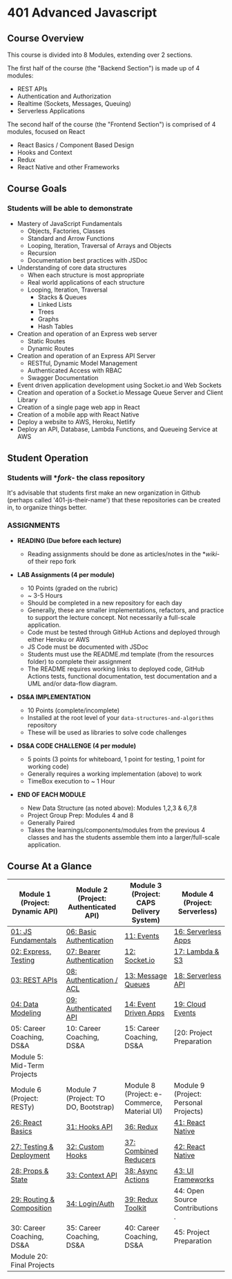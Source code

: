 # 401 Advanced Javascript

## Course Overview

This course is divided into 8 Modules, extending over 2 sections.

The first half of the course (the "Backend Section") is made up of 4 modules:

- REST APIs
- Authentication and Authorization
- Realtime (Sockets, Messages, Queuing)
- Serverless Applications

The second half of the course (the "Frontend Section") is comprised of 4 modules, focused on React

- React Basics / Component Based Design
- Hooks and Context
- Redux
- React Native and other Frameworks

## Course Goals

### Students will be able to demonstrate

- Mastery of JavaScript Fundamentals
  - Objects, Factories, Classes
  - Standard and Arrow Functions
  - Looping, Iteration, Traversal of Arrays and Objects
  - Recursion
  - Documentation best practices with JSDoc
- Understanding of core data structures
  - When each structure is most appropriate
  - Real world applications of each structure
  - Looping, Iteration, Traversal
    - Stacks & Queues
    - Linked Lists
    - Trees
    - Graphs
    - Hash Tables
- Creation and operation of an Express web server
  - Static Routes
  - Dynamic Routes
- Creation and operation of an Express API Server
  - RESTful, Dynamic Model Management
  - Authenticated Access with RBAC
  - Swagger Documentation
- Event driven application development using Socket.io and Web Sockets
- Creation and operation of a Socket.io Message Queue Server and Client Library
- Creation of a single page web app in React
- Creation of a mobile app with React Native
- Deploy a website to AWS, Heroku, Netlify
- Deploy an API, Database, Lambda Functions, and Queueing Service at AWS

## Student Operation

### Students will \*_fork_- the class repository

It's advisable that students first make an new organization in Github (perhaps called '401-js-their-name') that these repositories can be created in, to organize things better.

### ASSIGNMENTS

- **READING (Due before each lecture)**

  - Reading assignments should be done as articles/notes in the \*_wiki_- of their repo fork

- **LAB Assignments (4 per module)**

  - 10 Points (graded on the rubric)
  - ~ 3-5 Hours
  - Should be completed in a new repository for each day
  - Generally, these are smaller implementations, refactors, and practice to support the lecture concept. Not necessarily a full-scale application.
  - Code must be tested through GitHub Actions and deployed through either Heroku or AWS
  - JS Code must be documented with JSDoc
  - Students must use the README.md template (from the resources folder) to complete their assignment
  - The README requires working links to deployed code, GitHub Actions tests, functional documentation, test documentation and a UML and/or data-flow diagram.

- **DS&A IMPLEMENTATION**

  - 10 Points (complete/incomplete)
  - Installed at the root level of your `data-structures-and-algorithms` repository
  - These will be used as libraries to solve code challenges

- **DS&A CODE CHALLENGE (4 per module)**

  - 5 points (3 points for whiteboard, 1 point for testing, 1 point for working code)
  - Generally requires a working implementation (above) to work
  - TimeBox execution to ~ 1 Hour

- **END OF EACH MODULE**
  - New Data Structure (as noted above): Modules 1,2,3 & 6,7,8
  - Project Group Prep: Modules 4 and 8
  - Generally Paired
  - Takes the learnings/components/modules from the previous 4 classes and has the students assemble them into a larger/full-scale application.

## Course At a Glance

| Module 1 (Project: Dynamic API)                   | Module 2 (Project: Authenticated API)             | Module 3 (Project: CAPS Delivery System)      | Module 4 (Project: Serverless)              |
| ------------------------------------------------- | ------------------------------------------------- | --------------------------------------------- | ------------------------------------------- |
| [01: JS Fundamentals](./class-01/README.md)       | [06: Basic Authentication](./class-06/README.md)  | [11: Events](./class-11/README.md)            | [16: Serverless Apps](./class-16/README.md) |
| [02: Express, Testing](./class-02/README.md)      | [07: Bearer Authentication](./class-07/README.md) | [12: Socket.io](./class-12/README.md)         | [17: Lambda & S3](./class-17/README.md)     |
| [03: REST APIs](./class-03/README.md)             | [08: Authentication / ACL](./class-08/README.md)  | [13: Message Queues](./class-13/README.md)    | [18: Serverless API](./class-18/README.md)  |
| [04: Data Modeling](./class-04/README.md)         | [09: Authenticated API](./class-09/README.md)     | [14: Event Driven Apps](./class-14/README.md) | [19: Cloud Events](./class-19/README.md)    |
| 05: Career Coaching, DS&A                         | 10: Career Coaching, DS&A                         | 15: Career Coaching, DS&A                     | [20: Project Preparation                    |
| Module 5: Mid-Term Projects                       |                                                   |                                               |                                             |
| Module 6 (Project: RESTy)                         | Module 7 (Project: TO DO, Bootstrap)              | Module 8 (Project: e-Commerce, Material UI)   | Module 9 (Project: Personal Projects)       |
| [26: React Basics](./class-26/README.md)          | [31: Hooks API](./class-31/README.md)             | [36: Redux](./class-36/README.md)             | [41: React Native](./class-40/README.md)    |
| [27: Testing & Deployment](./class-27/README.md)  | [32: Custom Hooks](./class-32/README.md)          | [37: Combined Reducers](./class-37/README.md) | [42: React Native](./class-41/README.md)    |
| [28: Props & State](./class-28/README.md)         | [33: Context API](./class-33/README.md)           | [38: Async Actions](./class-38/README.md)     | [43: UI Frameworks](./class-42/README.md)   |
| [29: Routing & Composition](./class-29/README.md) | [34: Login/Auth](./class-34/README.md)            | [39: Redux Toolkit](./class-39/README.md)     | 44: Open Source Contributions .             |
| 30: Career Coaching, DS&A                         | 35: Career Coaching, DS&A                         | 40: Career Coaching, DS&A                     | 45: Project Preparation                     |
| Module 20: Final Projects                         |                                                   |                                               |                                             |
